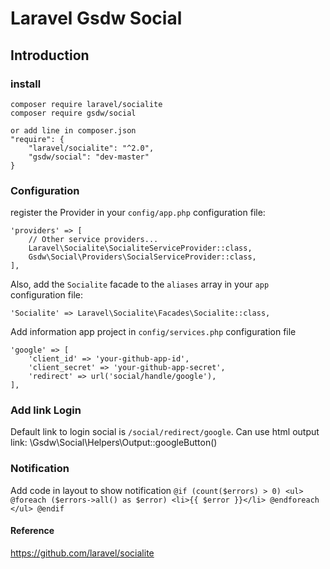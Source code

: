 # Laravel Gsdw Social

## Introduction

### install
    composer require laravel/socialite
    composer require gsdw/social

    or add line in composer.json
    "require": {
        "laravel/socialite": "^2.0",
        "gsdw/social": "dev-master"
    }

### Configuration

register the Provider in your `config/app.php` configuration file:

    'providers' => [
        // Other service providers...
        Laravel\Socialite\SocialiteServiceProvider::class,
        Gsdw\Social\Providers\SocialServiceProvider::class,
    ],

Also, add the `Socialite` facade to the `aliases` array in your `app` configuration file:

    'Socialite' => Laravel\Socialite\Facades\Socialite::class,

Add information app project in `config/services.php` configuration file

    'google' => [
        'client_id' => 'your-github-app-id',
        'client_secret' => 'your-github-app-secret',
        'redirect' => url('social/handle/google'),
    ],

### Add link Login
Default link to login social is `/social/redirect/google`.
Can use html output link: \Gsdw\Social\Helpers\Output::googleButton()

### Notification
Add code in layout to show notification
    `@if (count($errors) > 0)
        <ul>
            @foreach ($errors->all() as $error)
                <li>{{ $error }}</li>
            @endforeach
        </ul>
    @endif`

#### Reference 
https://github.com/laravel/socialite
